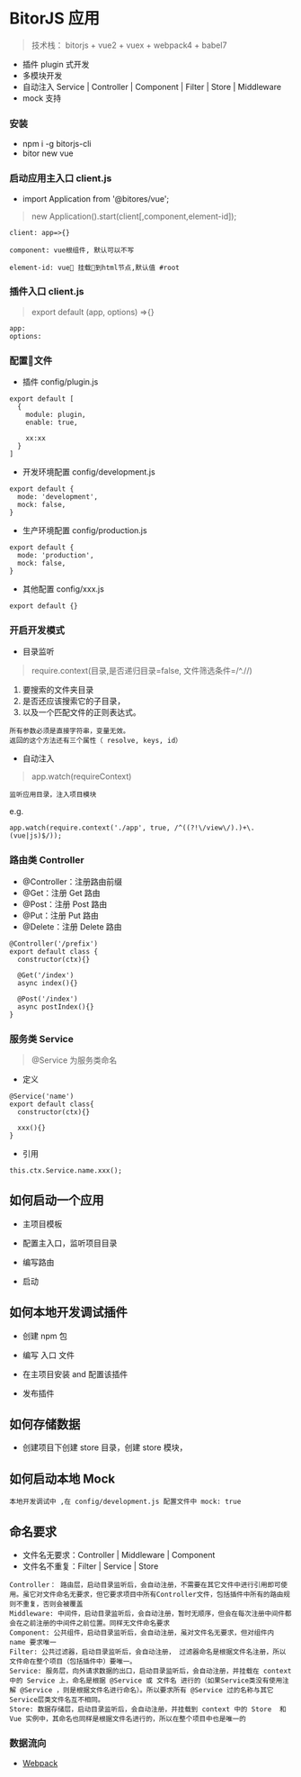 # BitorJS 应用

> 技术栈： bitorjs + vue2 + vuex + webpack4 + babel7

- 插件 plugin 式开发
- 多模块开发
- 自动注入 Service | Controller | Component | Filter | Store | Middleware
- mock 支持


### 安装

- npm i -g bitorjs-cli
- bitor new vue


### 启动应用主入口 client.js
- import Application from '@bitores/vue';
> new Application().start(client[,component,element-id]);
```
client: app=>{}

component: vue根组件, 默认可以不写

element-id: vue 挂载到html节点,默认值 #root
```

### 插件入口 client.js
> export default (app, options) =>{}
```
app:
options:
```

### 配置文件 
- 插件 config/plugin.js
```
export default [
  {
    module: plugin,
    enable: true,

    xx:xx
  }
]
```
- 开发环境配置 config/development.js
```
export default {
  mode: 'development',
  mock: false,
}
```

- 生产环境配置 config/production.js
```
export default {
  mode: 'production',
  mock: false,
}
```
- 其他配置 config/xxx.js
```
export default {}
```

### 开启开发模式
- 目录监听
> require.context(目录,是否递归目录=false, 文件筛选条件=/^\.\//)
1. 要搜索的文件夹目录
1. 是否还应该搜索它的子目录，
1. 以及一个匹配文件的正则表达式。

```
所有参数必须是直接字符串，变量无效。
返回的这个方法还有三个属性（ resolve, keys, id）
```

- 自动注入 
> app.watch(requireContext)

```
监听应用目录，注入项目模块
```
e.g.
```
app.watch(require.context('./app', true, /^((?!\/view\/).)+\.(vue|js)$/));
```

### 路由类 Controller
- @Controller：注册路由前缀
- @Get：注册 Get 路由
- @Post：注册 Post 路由
- @Put：注册 Put 路由
- @Delete：注册 Delete 路由
```
@Controller('/prefix')
export default class {
  constructor(ctx){}

  @Get('/index')
  async index(){}

  @Post('/index')
  async postIndex(){}
}
```

### 服务类 Service
> @Service 为服务类命名
- 定义
```
@Service('name')
export default class{
  constructor(ctx){}

  xxx(){}
}
```
- 引用
```
this.ctx.Service.name.xxx();
```

## 如何启动一个应用

- 主项目模板

- 配置主入口，监听项目目录

- 编写路由

- 启动


## 如何本地开发调试插件
- 创建 npm 包

- 编写 入口 文件

- 在主项目安装 and 配置该插件

- 发布插件

## 如何存储数据

- 创建项目下创建 store 目录，创建 store 模块，


## 如何启动本地 Mock

```
本地开发调试中 ,在 config/development.js 配置文件中 mock: true 
```


## 命名要求
- 文件名无要求：Controller | Middleware | Component
- 文件名不重复：Filter | Service | Store

```
Controller： 路由层，启动目录监听后，会自动注册，不需要在其它文件中进行引用即可使用。虽它对文件命名无要求，但它要求项目中所有Controller文件，包括插件中所有的路由规则不重复，否则会被覆盖
Middleware: 中间件，启动目录监听后，会自动注册，暂时无顺序，但会在每次注册中间件都会在之前注册的中间件之前位置。同样无文件命名要求
Component: 公共组件，启动目录监听后，会自动注册，虽对文件名无要求，但对组件内 name 要求唯一
Filter: 公共过滤器，启动目录监听后，会自动注册， 过滤器命名是根据文件名注册，所以文件命在整个项目（包括插件中）要唯一。
Service: 服务层，向外请求数据的出口，启动目录监听后，会自动注册，并挂载在 context 中的 Service 上，命名是根据 @Service 或 文件名 进行的（如果Service类没有使用注解 @Service ，则是根据文件名进行命名）。所以要求所有 @Service 过的名称与其它Service层类文件名互不相同。
Store: 数据存储层，启动目录监听后，会自动注册，并挂载到 context 中的 Store  和 Vue 实例中，其命名也同样是根据文件名进行的，所以在整个项目中也是唯一的
```

### 数据流向





- [Webpack](https://www.imooc.com/article/details/id/30520)



